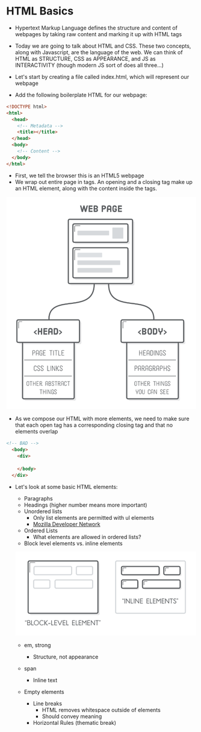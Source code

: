 # HTML Basics

* Hypertext Markup Language defines the structure and content of webpages by taking raw content and marking it up with HTML tags
* Today we are going to talk about HTML and CSS. These two concepts, along with Javascript, are the language of the web. We can think of HTML as STRUCTURE, CSS as APPEARANCE, and JS as INTERACTIVITY (though modern JS sort of does all three...)

* Let's start by creating a file called index.html, which will represent our webpage
* Add the following boilerplate HTML for our webpage:

``` html
<!DOCTYPE html>
<html>
  <head>
    <!-- Metadata -->
    <title></title>
  </head>
  <body>
    <!-- Content -->
  </body>
</html>
```
* First, we tell the browser this is an HTML5 webpage
* We wrap out entire page in <html> tags. An opening and a closing tag make up an HTML element, along with the content inside the tags.

![Head and Body Elements](../assets/html-head-body.png)

* As we compose our HTML with more elements, we need to make sure that each open tag has a corresponding closing tag and that no elements overlap

``` html
<!-- BAD -->
  <body>
    <div>

    </body>
  </div>
```

* Let's look at some basic HTML elements:
  * Paragraphs
  * Headings (higher number means more important)
  * Unordered lists
    * Only list elements are permitted with ul elements
    * [Mozilla Developer Network](https://developer.mozilla.org/en-US/docs/Web/HTML/Element/ul)
  * Ordered Lists
    * What elements are allowed in ordered lists?
  * Block level elements vs. inline elements

  ![Inline vs. Block](../assets/inline-vs-block-element.png)

  * em, strong
    * Structure, not appearance
  * span
    * Inline text

  * Empty elements
    * Line breaks
      * HTML removes whitespace outside of elements
      * Should convey meaning
    * Horizontal Rules (thematic break)

